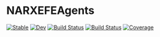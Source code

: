 # NARXEFEAgents

[![Stable](https://img.shields.io/badge/docs-stable-blue.svg)](https://wmkouw.github.io/NARXEFEAgents.jl/stable/)
[![Dev](https://img.shields.io/badge/docs-dev-blue.svg)](https://wmkouw.github.io/NARXEFEAgents.jl/dev/)
[![Build Status](https://github.com/wmkouw/NARXEFEAgents.jl/actions/workflows/CI.yml/badge.svg?branch=main)](https://github.com/wmkouw/NARXEFEAgents.jl/actions/workflows/CI.yml?query=branch%3Amain)
[![Build Status](https://travis-ci.com/wmkouw/NARXEFEAgents.jl.svg?branch=main)](https://travis-ci.com/wmkouw/NARXEFEAgents.jl)
[![Coverage](https://codecov.io/gh/wmkouw/NARXEFEAgents.jl/branch/main/graph/badge.svg)](https://codecov.io/gh/wmkouw/NARXEFEAgents.jl)
